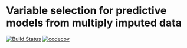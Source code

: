 # Variable selection for predictive models from multiply imputed data
[![Build Status](https://travis-ci.com/humburg/miPredict.svg?token=sRC9E4dmQfb9QxeQj9EC&branch=master)](https://travis-ci.com/humburg/miPredict) [![codecov](https://codecov.io/gh/humburg/miPredict/branch/master/graph/badge.svg?token=8M4IPRP20E)](https://codecov.io/gh/humburg/miPredict)

